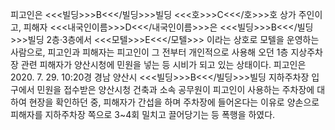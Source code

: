 피고인은 <<<빌딩>>>B<<</빌딩>>>빌딩 <<<호>>>C<<</호>>>호 상가 주인이고, 피해자 <<<내국인이름>>>D<<</내국인이름>>>은 <<<빌딩>>>B<<</빌딩>>>빌딩 2층·3층에서 <<<모텔>>>E<<</모텔>>> 이라는 상호로 모텔을 운영하는 사람으로, 피고인과 피해자는 피고인이 그 전부터 개인적으로 사용해 오던 1층 지상주차장 관련 피해자가 양산시청에 민원을 넣는 등 시비가 되고 있는 상태이다.
피고인은 2020. 7. 29. 10:20경 경남 양산시 <<<빌딩>>>B<<</빌딩>>>빌딩 지하주차장 입구에서 민원을 접수받은 양산시청 건축과 소속 공무원이 피고인이 사용하는 주차장에 대하여 현장을 확인하던 중, 피해자가 간섭을 하며 주차장에 들어온다는 이유로 양손으로 피해자를 지하주차장 쪽으로 3~4회 밀치고 끌어당기는 등 폭행을 하였다.